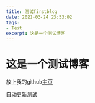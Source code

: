 ```yaml
---
title: 测试firstblog
date: 2022-03-24 23:53:02
tags: 
- Test
excerpt: 这是一个测试博客
---
```


# 这是一个测试博客



放上我的github[主页](https://github.com/TT2TER)

自动更新测试

